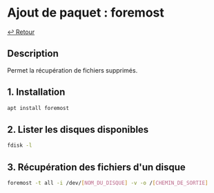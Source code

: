 # Ajout de paquet : foremost

[↩️ Retour](./README.md)

## Description

Permet la récupération de fichiers supprimés.

## 1. Installation

```bash
apt install foremost
```

## 2. Lister les disques disponibles

```bash
fdisk -l
```

## 3. Récupération des fichiers d'un disque

```bash
foremost -t all -i /dev/[NOM_DU_DISQUE] -v -o /[CHEMIN_DE_SORTIE]
```
